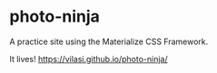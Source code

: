 # photo-ninja
A practice site using the Materialize CSS Framework.

It lives! https://vilasi.github.io/photo-ninja/

